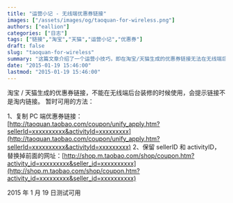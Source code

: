 ```yaml
---
title: "运营小记 - 无线端优惠券链接"
images: ["/assets/images/og/taoquan-for-wireless.png"]
authors: ["eallion"]
categories: ["日志"]
tags: ["链接","淘宝","天猫","运营小记","优惠券"]
draft: false
slug: "taoquan-for-wireless"
summary: "这篇文章介绍了一个运营小技巧，即在淘宝/天猫生成的优惠券链接无法在无线端后台装修时使用的解决办法。作者提到了两种方法：第一种是复制PC端优惠券链接，第二种是保留sellerID和activityID，并替换掉前面的网址。作者还提到，这个方法在2015年1月19日进行的测试中是可行的。"
date: "2015-01-19 15:46:00"
lastmod: "2015-01-19 15:46:00"
---
```


淘宝 / 天猫生成的优惠券链接，不能在无线端后台装修的时候使用，会提示链接不是淘内链接。
暂时可用的方法：

1、复制 PC 端优惠券链接：[http://taoquan.taobao.com/coupon/unify_apply.htm?sellerId=xxxxxxxxxx&activityId=xxxxxxxxx](http://taoquan.taobao.com/coupon/unify_apply.htm?sellerId=xxxxxxxxxx&activityId=xxxxxxxxx)
2、保留 sellerID 和 activityID，替换掉前面的网址：[http://shop.m.taobao.com/shop/coupon.htm?activity_id=xxxxxxxxx&seller_id=xxxxxxxxxx](http://shop.m.taobao.com/shop/coupon.htm?activity_id=xxxxxxxxx&seller_id=xxxxxxxxxx)

2015 年 1 月 19 日测试可用
